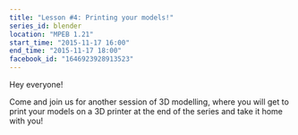 ```yaml
---
title: "Lesson #4: Printing your models!"
series_id: blender
location: "MPEB 1.21"
start_time: "2015-11-17 16:00"
end_time: "2015-11-17 18:00"
facebook_id: "1646923928913523"
---
```


Hey everyone! 

Come and join us for another session of 3D modelling, where you will get to print your models on a 3D printer at the end of the series and take it home with you!
